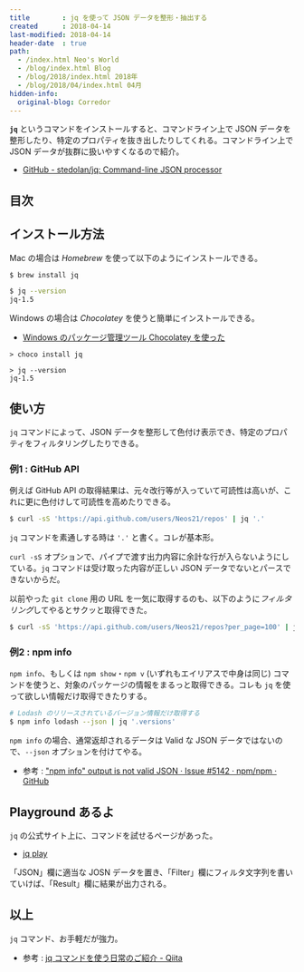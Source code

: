 ```yaml
---
title        : jq を使って JSON データを整形・抽出する
created      : 2018-04-14
last-modified: 2018-04-14
header-date  : true
path:
  - /index.html Neo's World
  - /blog/index.html Blog
  - /blog/2018/index.html 2018年
  - /blog/2018/04/index.html 04月
hidden-info:
  original-blog: Corredor
---
```


**`jq`** というコマンドをインストールすると、コマンドライン上で JSON データを整形したり、特定のプロパティを抜き出したりしてくれる。コマンドライン上で JSON データが抜群に扱いやすくなるので紹介。

- [GitHub - stedolan/jq: Command-line JSON processor](https://github.com/stedolan/jq)

## 目次

## インストール方法

Mac の場合は *Homebrew* を使って以下のようにインストールできる。

```bash
$ brew install jq

$ jq --version
jq-1.5
```

Windows の場合は *Chocolatey* を使うと簡単にインストールできる。

- [Windows のパッケージ管理ツール Chocolatey を使った](/blog/2017/08/27-01.html)

```batch
> choco install jq

> jq --version
jq-1.5
```

## 使い方

`jq` コマンドによって、JSON データを整形して色付け表示でき、特定のプロパティをフィルタリングしたりできる。

### 例1 : GitHub API

例えば GitHub API の取得結果は、元々改行等が入っていて可読性は高いが、これに更に色付けして可読性を高めたりできる。

```bash
$ curl -sS 'https://api.github.com/users/Neos21/repos' | jq '.'
```

`jq` コマンドを素通しする時は `'.'` と書く。コレが基本形。

`curl -sS` オプションで、パイプで渡す出力内容に余計な行が入らないようにしている。`jq` コマンドは受け取った内容が正しい JSON データでないとパースできないからだ。

以前やった `git clone` 用の URL を一気に取得するのも、以下のように*フィルタリング*してやるとサクッと取得できた。

```bash
$ curl -sS 'https://api.github.com/users/Neos21/repos?per_page=100' | jq '.[].clone_url'
```

### 例2 : npm info

`npm info`、もしくは `npm show`・`npm v` (いずれもエイリアスで中身は同じ) コマンドを使うと、対象のパッケージの情報をまるっと取得できる。コレも `jq` を使って欲しい情報だけ取得できたりする。

```bash
# Lodash のリリースされているバージョン情報だけ取得する
$ npm info lodash --json | jq '.versions'
```

`npm info` の場合、通常返却されるデータは Valid な JSON データではないので、`--json` オプションを付けてやる。

- 参考 : ["npm info" output is not valid JSON · Issue #5142 · npm/npm · GitHub](https://github.com/npm/npm/issues/5142)

## Playground あるよ

`jq` の公式サイト上に、コマンドを試せるページがあった。

- [jq play](https://jqplay.org/)

「JSON」欄に適当な JOSN データを置き、「Filter」欄にフィルタ文字列を書いていけば、「Result」欄に結果が出力される。

## 以上

`jq` コマンド、お手軽だが強力。

- 参考 : [jq コマンドを使う日常のご紹介 - Qiita](https://qiita.com/takeshinoda@github/items/2dec7a72930ec1f658af)
